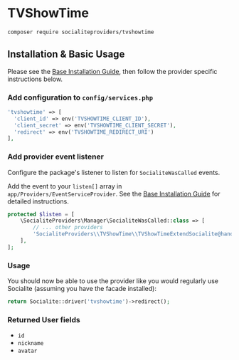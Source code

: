 # TVShowTime

```bash
composer require socialiteproviders/tvshowtime
```

## Installation & Basic Usage

Please see the [Base Installation Guide](https://socialiteproviders.com/usage/), then follow the provider specific instructions below.

### Add configuration to `config/services.php`

```php
'tvshowtime' => [    
  'client_id' => env('TVSHOWTIME_CLIENT_ID'),  
  'client_secret' => env('TVSHOWTIME_CLIENT_SECRET'),  
  'redirect' => env('TVSHOWTIME_REDIRECT_URI') 
],
```

### Add provider event listener

Configure the package's listener to listen for `SocialiteWasCalled` events.

Add the event to your `listen[]` array in `app/Providers/EventServiceProvider`. See the [Base Installation Guide](https://socialiteproviders.com/usage/) for detailed instructions.

```php
protected $listen = [
    \SocialiteProviders\Manager\SocialiteWasCalled::class => [
        // ... other providers
        'SocialiteProviders\\TVShowTime\\TVShowTimeExtendSocialite@handle',
    ],
];
```

### Usage

You should now be able to use the provider like you would regularly use Socialite (assuming you have the facade installed):

```php
return Socialite::driver('tvshowtime')->redirect();
```

### Returned User fields

- ``id``
- ``nickname``
- ``avatar``
